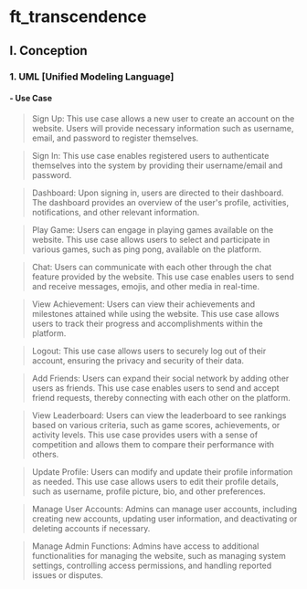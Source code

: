# ft_transcendence

## I. Conception
### 1. UML [Unified Modeling Language]
#### - Use Case
> Sign Up: This use case allows a new user to create an account on the website. Users will provide necessary information such as username, email, and password to register themselves.

> Sign In: This use case enables registered users to authenticate themselves into the system by providing their username/email and password.

> Dashboard: Upon signing in, users are directed to their dashboard. The dashboard provides an overview of the user's profile, activities, notifications, and other relevant information.

> Play Game: Users can engage in playing games available on the website. This use case allows users to select and participate in various games, such as ping pong, available on the platform.

> Chat: Users can communicate with each other through the chat feature provided by the website. This use case enables users to send and receive messages, emojis, and other media in real-time.

> View Achievement: Users can view their achievements and milestones attained while using the website. This use case allows users to track their progress and accomplishments within the platform.

> Logout: This use case allows users to securely log out of their account, ensuring the privacy and security of their data.

> Add Friends: Users can expand their social network by adding other users as friends. This use case enables users to send and accept friend requests, thereby connecting with each other on the platform.

> View Leaderboard: Users can view the leaderboard to see rankings based on various criteria, such as game scores, achievements, or activity levels. This use case provides users with a sense of competition and allows them to compare their performance with others.

> Update Profile: Users can modify and update their profile information as needed. This use case allows users to edit their profile details, such as username, profile picture, bio, and other preferences.

> Manage User Accounts: Admins can manage user accounts, including creating new accounts, updating user information, and deactivating or deleting accounts if necessary.

> Manage Admin Functions: Admins have access to additional functionalities for managing the website, such as managing system settings, controlling access permissions, and handling reported issues or disputes.
